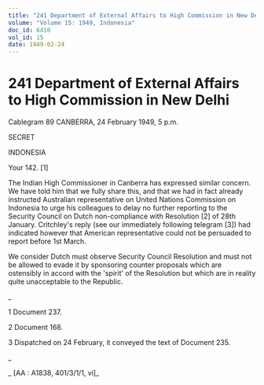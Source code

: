 ```yaml
---
title: "241 Department of External Affairs to High Commission in New Delhi"
volume: "Volume 15: 1949, Indonesia"
doc_id: 6410
vol_id: 15
date: 1949-02-24
---
```


# 241 Department of External Affairs to High Commission in New Delhi

Cablegram 89 CANBERRA, 24 February 1949, 5 p.m.

SECRET

INDONESIA

Your 142. [1]

The Indian High Commissioner in Canberra has expressed similar concern. We have told him that we fully share this, and that we had in fact already instructed Australian representative on United Nations Commission on Indonesia to urge his colleagues to delay no further reporting to the Security Council on Dutch non-compliance with Resolution [2] of 28th January. Critchley's reply (see our immediately following telegram [3]) had indicated however that American representative could not be persuaded to report before 1st March.

We consider Dutch must observe Security Council Resolution and must not be allowed to evade it by sponsoring counter proposals which are ostensibly in accord with the 'spirit' of the Resolution but which are in reality quite unacceptable to the Republic.

_

1 Document 237.

2 Document 168.

3 Dispatched on 24 February, it conveyed the text of Document 235.

_

_ [AA : A1838, 401/3/1/1, vi]_
